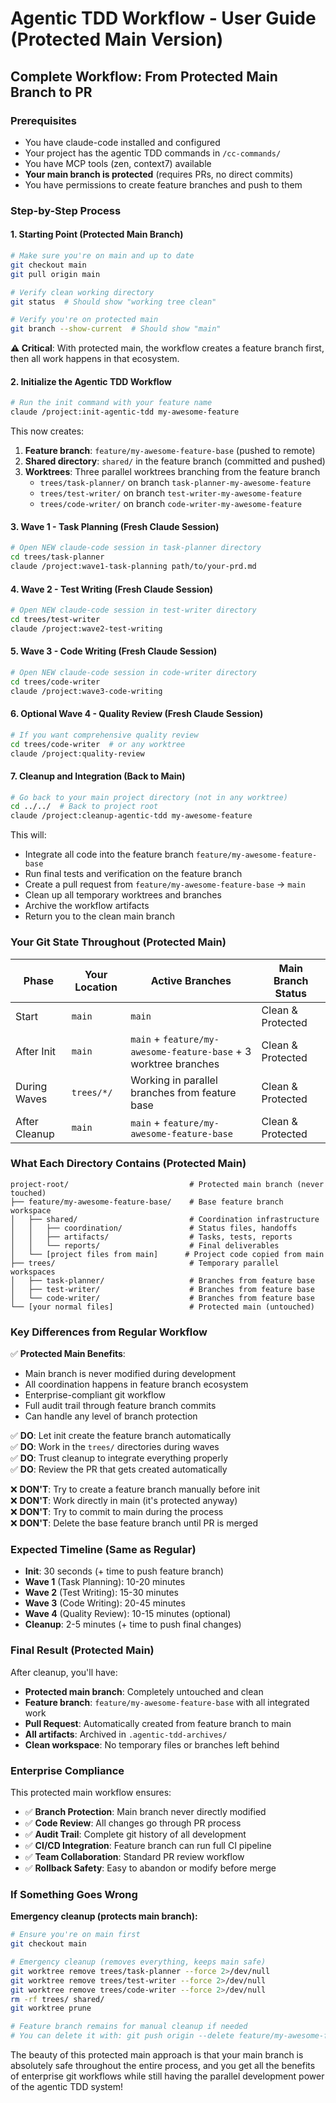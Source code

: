 # Agentic TDD Workflow - User Guide (Protected Main Version)

## Complete Workflow: From Protected Main Branch to PR

### Prerequisites
- You have claude-code installed and configured
- Your project has the agentic TDD commands in `/cc-commands/`
- You have MCP tools (zen, context7) available
- **Your main branch is protected** (requires PRs, no direct commits)
- You have permissions to create feature branches and push to them

### Step-by-Step Process

#### 1. Starting Point (Protected Main Branch)
```bash
# Make sure you're on main and up to date
git checkout main
git pull origin main

# Verify clean working directory
git status  # Should show "working tree clean"

# Verify you're on protected main
git branch --show-current  # Should show "main"
```

**⚠️ Critical**: With protected main, the workflow creates a feature branch first, then all work happens in that ecosystem.

#### 2. Initialize the Agentic TDD Workflow
```bash
# Run the init command with your feature name
claude /project:init-agentic-tdd my-awesome-feature
```

This now creates:
1. **Feature branch**: `feature/my-awesome-feature-base` (pushed to remote)
2. **Shared directory**: `shared/` in the feature branch (committed and pushed)
3. **Worktrees**: Three parallel worktrees branching from the feature branch
   - `trees/task-planner/` on branch `task-planner-my-awesome-feature`
   - `trees/test-writer/` on branch `test-writer-my-awesome-feature`
   - `trees/code-writer/` on branch `code-writer-my-awesome-feature`

#### 3. Wave 1 - Task Planning (Fresh Claude Session)
```bash
# Open NEW claude-code session in task-planner directory
cd trees/task-planner
claude /project:wave1-task-planning path/to/your-prd.md
```

#### 4. Wave 2 - Test Writing (Fresh Claude Session)
```bash
# Open NEW claude-code session in test-writer directory
cd trees/test-writer
claude /project:wave2-test-writing
```

#### 5. Wave 3 - Code Writing (Fresh Claude Session)
```bash
# Open NEW claude-code session in code-writer directory
cd trees/code-writer
claude /project:wave3-code-writing
```

#### 6. Optional Wave 4 - Quality Review (Fresh Claude Session)
```bash
# If you want comprehensive quality review
cd trees/code-writer  # or any worktree
claude /project:quality-review
```

#### 7. Cleanup and Integration (Back to Main)
```bash
# Go back to your main project directory (not in any worktree)
cd ../../  # Back to project root
claude /project:cleanup-agentic-tdd my-awesome-feature
```

This will:
- Integrate all code into the feature branch `feature/my-awesome-feature-base`
- Run final tests and verification on the feature branch
- Create a pull request from `feature/my-awesome-feature-base` → `main`
- Clean up all temporary worktrees and branches
- Archive the workflow artifacts
- Return you to the clean main branch

### Your Git State Throughout (Protected Main)

| Phase | Your Location | Active Branches | Main Branch Status |
|-------|---------------|-----------------|-------------------|
| Start | `main` | `main` | Clean & Protected |
| After Init | `main` | `main` + `feature/my-awesome-feature-base` + 3 worktree branches | Clean & Protected |
| During Waves | `trees/*/` | Working in parallel branches from feature base | Clean & Protected |
| After Cleanup | `main` | `main` + `feature/my-awesome-feature-base` | Clean & Protected |

### What Each Directory Contains (Protected Main)

```
project-root/                           # Protected main branch (never touched)
├── feature/my-awesome-feature-base/    # Base feature branch workspace
│   ├── shared/                         # Coordination infrastructure
│   │   ├── coordination/               # Status files, handoffs
│   │   ├── artifacts/                  # Tasks, tests, reports
│   │   └── reports/                    # Final deliverables
│   └── [project files from main]      # Project code copied from main
├── trees/                              # Temporary parallel workspaces
│   ├── task-planner/                   # Branches from feature base
│   ├── test-writer/                    # Branches from feature base
│   └── code-writer/                    # Branches from feature base
└── [your normal files]                 # Protected main (untouched)
```

### Key Differences from Regular Workflow

✅ **Protected Main Benefits**:
- Main branch is never modified during development
- All coordination happens in feature branch ecosystem
- Enterprise-compliant git workflow
- Full audit trail through feature branch commits
- Can handle any level of branch protection

✅ **DO**: Let init create the feature branch automatically  
✅ **DO**: Work in the `trees/` directories during waves  
✅ **DO**: Trust cleanup to integrate everything properly  
✅ **DO**: Review the PR that gets created automatically  

❌ **DON'T**: Try to create a feature branch manually before init  
❌ **DON'T**: Work directly in main (it's protected anyway)  
❌ **DON'T**: Try to commit to main during the process  
❌ **DON'T**: Delete the base feature branch until PR is merged  

### Expected Timeline (Same as Regular)

- **Init**: 30 seconds (+ time to push feature branch)
- **Wave 1** (Task Planning): 10-20 minutes
- **Wave 2** (Test Writing): 15-30 minutes  
- **Wave 3** (Code Writing): 20-45 minutes
- **Wave 4** (Quality Review): 10-15 minutes (optional)
- **Cleanup**: 2-5 minutes (+ time to push final changes)

### Final Result (Protected Main)

After cleanup, you'll have:
- **Protected main branch**: Completely untouched and clean
- **Feature branch**: `feature/my-awesome-feature-base` with all integrated work
- **Pull Request**: Automatically created from feature branch to main
- **All artifacts**: Archived in `.agentic-tdd-archives/`
- **Clean workspace**: No temporary files or branches left behind

### Enterprise Compliance

This protected main workflow ensures:
- ✅ **Branch Protection**: Main branch never directly modified
- ✅ **Code Review**: All changes go through PR process
- ✅ **Audit Trail**: Complete git history of all development
- ✅ **CI/CD Integration**: Feature branch can run full CI pipeline
- ✅ **Team Collaboration**: Standard PR review workflow
- ✅ **Rollback Safety**: Easy to abandon or modify before merge

### If Something Goes Wrong

**Emergency cleanup (protects main branch):**
```bash
# Ensure you're on main first
git checkout main

# Emergency cleanup (removes everything, keeps main safe)
git worktree remove trees/task-planner --force 2>/dev/null
git worktree remove trees/test-writer --force 2>/dev/null
git worktree remove trees/code-writer --force 2>/dev/null
rm -rf trees/ shared/
git worktree prune

# Feature branch remains for manual cleanup if needed
# You can delete it with: git push origin --delete feature/my-awesome-feature-base
```

The beauty of this protected main approach is that your main branch is absolutely safe throughout the entire process, and you get all the benefits of enterprise git workflows while still having the parallel development power of the agentic TDD system!